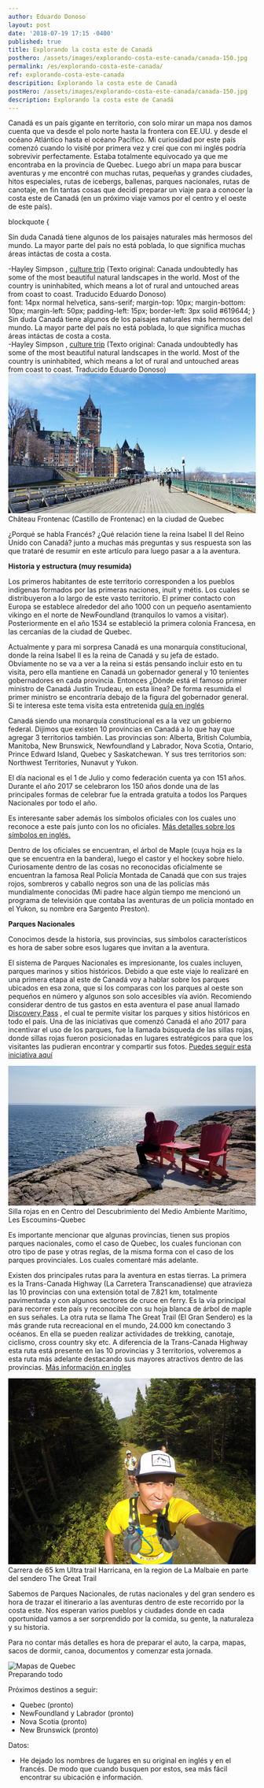 ```yaml
---
author: Eduardo Donoso
layout: post
date: '2018-07-19 17:15 -0400'
published: true
title: Explorando la costa este de Canadá
posthero: /assets/images/explorando-costa-este-canada/canada-150.jpg
permalink: /es/explorando-costa-este-canada/
ref: explorando-costa-este-canada
descripition: Explorando la costa este de Canadá
postHero: /assets/images/explorando-costa-este-canada/canada-150.jpg
description: Explorando la costa este de Canadá
---
```


Canadá es un país gigante en territorio, con solo mirar un mapa nos damos cuenta que va desde el polo norte hasta la frontera con EE.UU. y desde el océano Atlántico hasta el océano Pacífico. Mi curiosidad por este país comenzó cuando lo visité por primera vez y creí que con mi inglés podría sobrevivir perfectamente. 
Estaba totalmente equivocado ya que me encontraba en la provincia de Quebec. Luego abrí un mapa para buscar aventuras y me encontré con muchas rutas, pequeñas y grandes ciudades, hitos especiales, rutas de icebergs, ballenas, parques nacionales, rutas de canotaje, en fin tantas cosas que decidí preparar un viaje para a conocer la costa este de Canadá (en un próximo viaje vamos por el centro y el oeste de este país).

blockquote {<div class="quote">Sin duda Canadá tiene algunos de los paisajes naturales más hermosos del mundo. La mayor parte del país no está poblada, lo que significa muchas áreas intáctas de costa a costa.</div>
<div class="caption"> -Hayley Simpson
, <a href="https://theculturetrip.com/north-america/canada/articles/why-everyone-should-visit-canada-at-least-once-in-their-lifetime/" title="Why Everyone Should Visit Canada at Least Once in Their Lifetime" target="_blank">culture trip</a> (Texto original: Canada undoubtedly has some of the most beautiful natural landscapes in the world. Most of the country is uninhabited, which means a lot of rural and untouched areas from coast to coast. Traducido Eduardo Donoso)</div>
font: 14px normal helvetica, sans-serif;
margin-top: 10px;
margin-bottom: 10px;
margin-left: 50px;
padding-left: 15px;
border-left: 3px solid #619644;
}








<div class="quote">Sin duda Canadá tiene algunos de los paisajes naturales más hermosos del mundo. La mayor parte del país no está poblada, lo que significa muchas áreas intáctas de costa a costa.</div>
<div class="caption"> -Hayley Simpson
, <a href="https://theculturetrip.com/north-america/canada/articles/why-everyone-should-visit-canada-at-least-once-in-their-lifetime/" title="Why Everyone Should Visit Canada at Least Once in Their Lifetime" target="_blank">culture trip</a> (Texto original: Canada undoubtedly has some of the most beautiful natural landscapes in the world. Most of the country is uninhabited, which means a lot of rural and untouched areas from coast to coast. Traducido Eduardo Donoso)</div>

<img src="/assets/images/explorando-costa-este-canada/chateau_frontenac.jpg" alt="Château Frontenac (Castillo de Frontenac) en la ciudad de Quebec.">
<div class="caption">Château Frontenac (Castillo de Frontenac) en la ciudad de Quebec</div>

¿Porqué se habla Francés? ¿Qué relación tiene la reina Isabel II del Reino Unido con Canadá? junto a muchas más preguntas y sus respuesta son las que trataré de resumir en este artículo para luego pasar a a la aventura.



**Historia y estructura (muy resumida)**

Los primeros habitantes de este territorio corresponden a los pueblos indígenas formados por las primeras naciones, inuit y métis. Los cuales se distribuyeron a lo largo de este vasto territorio. El primer contacto con Europa se establece alrededor del año 1000 con un pequeño asentamiento vikingo en el norte de NewFoundland (tranquilos lo vamos a visitar). Posteriormente en el año 1534 se estableció la primera colonia Francesa, en las cercanías de la ciudad de Quebec.

Actualmente y para mi sorpresa Canadá es una monarquía constitucional, donde la reina Isabel II es la reina de Canadá y su jefa de estado. Obviamente no se va a ver a la reina si estás pensando incluir esto en tu visita, pero ella mantiene en Canadá un gobernador general y 10 tenientes gobernadores en cada provincia.
Entonces ¿Dónde está el famoso primer ministro de Canadá Justin Trudeau, en esta línea?  De forma resumida el primer ministro se encontraría debajo de la figura del gobernador general. Si te interesa este tema visita esta entretenida <a href="https://bdp.parl.ca/About/Parliament/senatoreugeneforsey/inside_view/puzzle-e.html" title="guía en inglés." target="_blank">guía en inglés</a>

Canadá siendo una monarquía constitucional es a la vez un gobierno federal. Dijimos que existen 10 provincias en Canadá a lo que hay que agregar 3 territorios también. Las provincias son: Alberta, British Columbia, Manitoba, New Brunswick, Newfoundland y Labrador, Nova Scotia, Ontario, Prince Edward Island, Quebec y Saskatchewan. Y sus tres territorios son: Northwest Territories, Nunavut y Yukon.


El día nacional es el 1 de Julio y como federación cuenta ya con 151 años. Durante el año 2017 se celebraron los 150 años donde una de las principales formas de celebrar fue la entrada gratuita a todos los Parques Nacionales por todo el año.

Es interesante saber además los símbolos oficiales con los cuales uno reconoce a este país junto con los no oficiales. <a href="http://publications.gc.ca/collections/collection_2016/pch/S2-211-2002-1-eng.pdf" title="Más detalles sobre los símbolos en inglés." target="_blank">Más detalles sobre los símbolos en inglés.</a>

Dentro de los oficiales se encuentran, el árbol de Maple (cuya hoja es la que se encuentra en la bandera), luego el castor y el hockey sobre hielo. Curiosamente dentro de las cosas no reconocidas oficialmente se encuentran la famosa Real Policía Montada de Canadá que con sus trajes rojos, sombreros y caballo negros son una de las policías más mundialmente conocidas (Mi padre hace algún tiempo me mencionó un programa de televisión que contaba las aventuras de un policía montado en el Yukon, su nombre era Sargento Preston).

**Parques Nacionales**

Conocimos desde la historia, sus provincias, sus símbolos característicos es hora de saber sobre esos lugares que invitan a la aventura.

El sistema de Parques Nacionales es impresionante, los cuales incluyen, parques marinos y sitios históricos. Debido a que este viaje lo realizaré en una primera etapa al este de Canadá voy a hablar sobre los parques ubicados en esa zona, que si los comparas con los parques al oeste son pequeños en número y algunos son solo accesibles vía avión.
Recomiendo considerar dentro de tus gastos en esta aventura el pase anual llamado <a href="https://www.pc.gc.ca/en/voyage-travel/admission" title="Discovery Pass" target="_blank">Discovery Pass</a> , el cual te permite visitar los parques y sitios históricos en todo el país. Una de las iniciativas que comenzó Canadá el año 2017 para incentivar el uso de los parques, fue la llamada búsqueda de las sillas rojas, donde sillas rojas fueron posicionadas en lugares estratégicos para que los visitantes las pudieran encontrar y compartir sus fotos. <a href="https://www.pc.gc.ca/en/voyage-travel/chaises-chairs" title="Puedes seguir esta iniciativa aquí" target="_blank">Puedes seguir esta iniciativa aquí</a>

<img src="/assets/images/explorando-costa-este-canada/Red_chairs_les_ecoumins.jpg" alt="Sillas rojas Les Escoumins Quebec">
<div class="caption">Silla rojas en en Centro del Descubrimiento del Medio Ambiente Marítimo, Les Escoumins-Quebec</div>

Es importante mencionar que algunas provincias, tienen sus propios parques nacionales, como el caso de Quebec, los cuales funcionan con otro tipo de pase y otras reglas, de la misma forma con el caso de los parques provinciales. Los cuales comentaré más adelante.

Existen dos principales rutas para la aventura en estas tierras. La primera es la Trans-Canada Highway (La Carretera Transcanadiense) que atravieza las 10 provincias con una extensión total de 7.821 km, totalmente pavimentada y con algunos sectores de cruce en ferry. Es la vía principal para recorrer este país y reconocible con su hoja blanca de árbol de maple en sus señales. 
La otra ruta se llama The Great Trail (El Gran Sendero) es la más grande ruta recreacional en el mundo, 24.000 km conectando 3 océanos. En ella se pueden realizar actividades de trekking, canotaje, ciclismo, cross country sky etc. A diferencia de la Trans-Canada Highway esta ruta está presente en las 10 provincias y 3 territorios, volveremos a esta ruta más adelante destacando sus mayores atractivos dentro de las provincias. <a href="https://thegreattrail.ca/" title="Más información en ingles." target="_blank">Más información en ingles</a>

<img src="/assets/images/explorando-costa-este-canada/uthc65k.jpg" alt="Carrera de 65 km Ultra trail Harricana, en la region de La Malbaie en parte del sendero The Great Trail">
<div class="caption">Carrera de 65 km Ultra trail Harricana, en la region de La Malbaie en parte del sendero The Great Trail</div>

Sabemos de Parques Nacionales, de rutas nacionales y del gran sendero es hora de trazar el itinerario a las aventuras dentro de este recorrido por la costa este. Nos esperan varios pueblos y ciudades donde en cada oportunidad vamos a ser sorprendido por la comida, su gente, la naturaleza y su historia.

Para no contar más detalles es hora de preparar el auto, la carpa, mapas, sacos de dormir, canoa, documentos y comenzar esta jornada.

<img src="/assets/images/explorando-costa-este-canada/mapas-quebec.jpg" alt="Mapas de Quebec">
<div class="caption">Preparando todo</div>

Próximos destinos a seguir:
- Quebec (pronto)
- NewFoundland y Labrador (pronto)
- Nova Scotia (pronto)
- New Brunswick (pronto)


Datos:
- He dejado los nombres de lugares en su original en inglés y en el francés. De modo que cuando busquen por estos, sea más fácil encontrar su ubicación e información.
